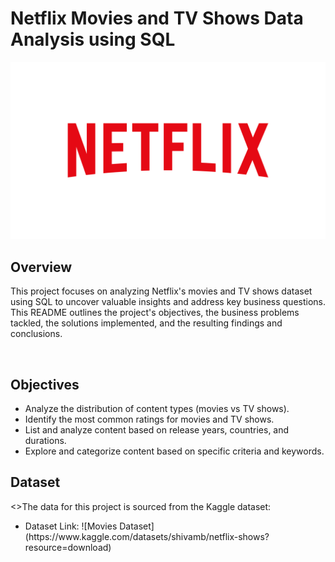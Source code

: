 # Netflix Movies and TV Shows Data Analysis using SQL
![netflix_logo](https://github.com/ABHI-RAJ-9053/netflix_data_analysis_project/blob/main/netflix_logo02.png)
## Overview
<p>This project focuses on analyzing Netflix's movies and TV shows dataset using SQL to uncover valuable insights and address key business questions. This README outlines the project's objectives, the business problems tackled, the solutions implemented, and the resulting findings and conclusions.</p><br>
<h2> Objectives </h2>
<ul>
  <li>Analyze the distribution of content types (movies vs TV shows).</li>
  <li>Identify the most common ratings for movies and TV shows.</li>
  <li>List and analyze content based on release years, countries, and durations.</li>
  <li>Explore and categorize content based on specific criteria and keywords.</li></ul>
<h2> Dataset</h2>
<>The data for this project is sourced from the Kaggle dataset:

<ul><li>Dataset Link: ![Movies Dataset](https://www.kaggle.com/datasets/shivamb/netflix-shows?resource=download)</li></ul>

